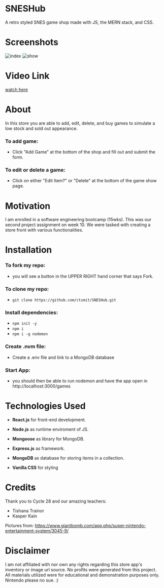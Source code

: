 # SNESHub
A retro styled SNES game shop made with JS, the MERN stack, and CSS. 
 
# Screenshots

![index](https://user-images.githubusercontent.com/114516481/209236944-94696d7f-87ba-4032-9274-ff43919d2373.PNG)
![show](https://user-images.githubusercontent.com/114516481/209236929-b040a151-f847-48a9-9f6d-7ef49e55f1f5.PNG)

# Video Link
[watch here](https://youtu.be/2A1znIaoaGM)

# About

In this store you are able to add, edit, delete, and buy games to simulate a low stock and sold out appearance.

### To add game:

- Click "Add Game" at the bottom of the shop and fill out and submit the form.

### To edit or delete a game:

- Click on either "Edit Item?" or "Delete" at the bottom of the game show page.
# Motivation

I am enrolled in a software engineering bootcamp (15wks). This was our second project assignment on week 10. We were tasked with creating a store front with various functionalities.

# Installation

### To fork my repo:

- you will see a button in the UPPER RIGHT hand corner that says Fork. 

### To clone my repo:

- `git clone https://github.com/ctsmit/SNESHub.git`

### Install dependencies:

- `npm init -y`
- `npm i`
- `npm i -g nodemon`

### Create .nvm file:

- Create a .env file and link to a MongoDB database

### Start App:

- you should then be able to run nodemon and have the app open in http://localhost:3000/games

# Technologies Used
- **React.js** for front-end development. 

- **Node.js** as runtime enviroment of JS.

- **Mongoose** as library for MongoDB.

- **Express.js** as framework.

- **MongoDB** as database for storing items in a collection.

- **Vanilla CSS** for styling

# Credits
Thank you to Cycle 28 and our amazing teachers:
- Tishana Trainor
- Kasper Kain

Pictures from: https://www.giantbomb.com/app.php/super-nintendo-entertainment-system/3045-9/

# Disclaimer
I am not affiliated with nor own any rights regarding this store app's inventory or image url source. No profits were generated from this project. All materials utilized were for educational and demonstration purposes only. Nintendo please no sue. :)
